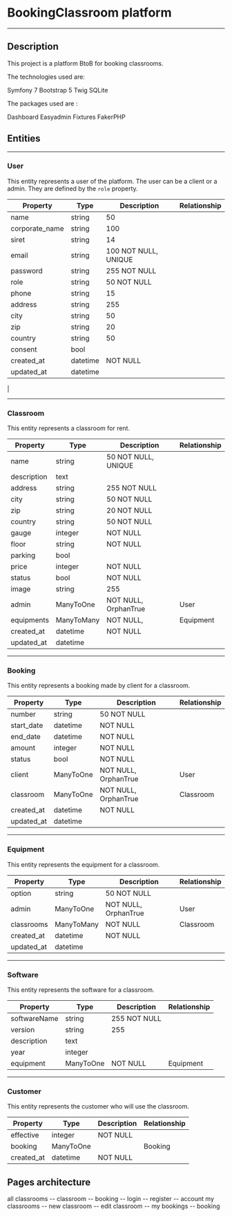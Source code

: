 # BookingClassroom platform
---

## Description


This project is a platform BtoB for booking classrooms.

The technologies used are:

Symfony 7
Bootstrap 5
Twig
SQLite

The packages used are : 

Dashboard Easyadmin
Fixtures FakerPHP


## Entities
---

### User

This entity represents a user of the platform. The user can be a client or a admin. They are defined by the ```role``` property.

| Property       | Type      | Description          | Relationship |
|----------------|-----------|----------------------|--------------|
| name           | string    | 50                   |              |
| corporate_name | string    | 100                  |              | 
| siret          | string    | 14                   |              |
| email          | string    | 100 NOT NULL, UNIQUE |              | 
| password       | string    | 255 NOT NULL         |              | 
| role           | string    | 50 NOT NULL          |              |
| phone          | string    | 15                   |              |
| address        | string    | 255                  |              |
| city           | string    | 50                   |              |
| zip            | string    | 20                   |              |
| country        | string    | 50                   |              |
| consent        | bool      |                      |              |
| created_at     | datetime  | NOT NULL             |              |
| updated_at     | datetime  |                      |              |
| 

---

### Classroom

This entity represents a classroom for rent.

| Property    | Type       | Description          | Relationship |
|-------------|------------|----------------------|--------------|
| name        | string     | 50 NOT NULL, UNIQUE  |              | 
| description | text       |                      |              | 
| address     | string     | 255 NOT NULL         |              |
| city        | string     | 50 NOT NULL          |              |
| zip         | string     | 20 NOT NULL          |              |
| country     | string     | 50 NOT NULL          |              |
| gauge       | integer    | NOT NULL             |              |
| floor        | string     | NOT NULL             |              |
| parking     | bool       |                      |              |
| price       | integer    | NOT NULL             |              | 
| status      | bool       | NOT NULL             |              |
| image       | string     | 255                  |              |
| admin       | ManyToOne  | NOT NULL, OrphanTrue | User         |
| equipments  | ManyToMany | NOT NULL,            | Equipment    |
| created_at  | datetime   | NOT NULL             |              |
| updated_at  | datetime   |                      |              |

---

### Booking

This entity represents a booking made by client for a classroom.

| Property   | Type      | Description          | Relationship |
|------------|-----------|----------------------|--------------|
| number     | string    | 50 NOT NULL          |              | 
| start_date | datetime  | NOT NULL             |              | 
| end_date   | datetime  | NOT NULL             |              | 
| amount     | integer   | NOT NULL             |              |
| status     | bool      | NOT NULL             |              | 
| client     | ManyToOne | NOT NULL, OrphanTrue | User         | 
| classroom  | ManyToOne | NOT NULL, OrphanTrue | Classroom    |
| created_at | datetime  | NOT NULL             |              | 
| updated_at | datetime  |                      |              |

---

### Equipment

This entity represents the equipment for a classroom.

| Property   | Type       | Description          | Relationship |
|------------|------------|----------------------|--------------|
| option     | string     | 50 NOT NULL          |              | 
| admin      | ManyToOne  | NOT NULL, OrphanTrue | User         |
| classrooms | ManyToMany | NOT NULL             | Classroom    | 
| created_at | datetime   | NOT NULL             |              |
| updated_at | datetime   |                      |              |

---

### Software

This entity represents the software for a classroom.

| Property     | Type      | Description  | Relationship |
|--------------|-----------|--------------|--------------|
| softwareName | string    | 255 NOT NULL |              | 
| version      | string    | 255          |              |
| description  | text      |              |              | 
| year         | integer   |              |              |
| equipment    | ManyToOne | NOT NULL     | Equipment    |

---

### Customer

This entity represents the customer who will use the classroom.

| Property   | Type      | Description | Relationship |
|------------|-----------|-------------|--------------|
| effective  | integer   | NOT NULL    |              | 
| booking    | ManyToOne |             | Booking      | 
| created_at | datetime  | NOT NULL    |              | 

## Pages architecture

all classrooms -- classroom -- booking -- login -- register -- account
my classrooms -- new classroom -- edit classroom -- my bookings -- booking